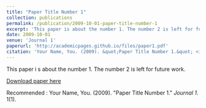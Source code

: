 ```yaml
---
title: "Paper Title Number 1"
collection: publications
permalink: /publication/2009-10-01-paper-title-number-1
excerpt: 'This paper is about the number 1. The number 2 is left for future work.'
date: 2009-10-01
venue: 'Journal 1'
paperurl: 'http://academicpages.github.io/files/paper1.pdf'
citation: 'Your Name, You. (2009). &quot;Paper Title Number 1.&quot; <i>Journal 1</i>. 1(1).'
---
```

This paper i s about the number 1. The number 2 is left for future work.

[Download paper here](http://academicpages.github.io/files/paper1.pdf)

Recommended  : Your Name, You. (2009). "Paper Title Number 1." <i>Journal 1</i>. 1(1).
